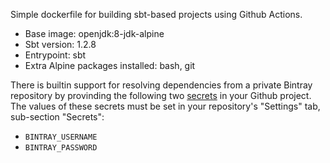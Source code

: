 Simple dockerfile for building sbt-based projects using Github Actions.

- Base image: openjdk:8-jdk-alpine
- Sbt version: 1.2.8
- Entrypoint: sbt
- Extra Alpine packages installed: bash, git

There is builtin support for resolving dependencies from a private Bintray repository by provinding the following two [secrets](https://developer.github.com/actions/creating-workflows/storing-secrets/) in your Github project. The values of these secrets must be set in your repository's "Settings" tab, sub-section "Secrets":

- `BINTRAY_USERNAME`
- `BINTRAY_PASSWORD`
